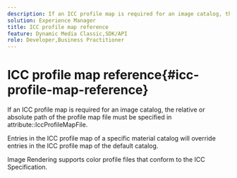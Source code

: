 ```yaml
---
description: If an ICC profile map is required for an image catalog, the relative or absolute path of the profile map file must be specified in attribute IccProfileMapFile.
solution: Experience Manager
title: ICC profile map reference
feature: Dynamic Media Classic,SDK/API
role: Developer,Business Practitioner
---
```


# ICC profile map reference{#icc-profile-map-reference}

If an ICC profile map is required for an image catalog, the relative or absolute path of the profile map file must be specified in attribute::IccProfileMapFile.

 Entries in the ICC profile map of a specific material catalog will override entries in the ICC profile map of the default catalog.

Image Rendering supports color profile files that conform to the ICC Specification. 
